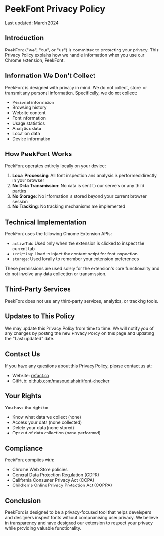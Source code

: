 # PeekFont Privacy Policy

Last updated: March 2024

## Introduction

PeekFont ("we", "our", or "us") is committed to protecting your privacy. This Privacy Policy explains how we handle information when you use our Chrome extension, PeekFont.

## Information We Don't Collect

PeekFont is designed with privacy in mind. We do not collect, store, or transmit any personal information. Specifically, we do not collect:

- Personal information
- Browsing history
- Website content
- Font information
- Usage statistics
- Analytics data
- Location data
- Device information

## How PeekFont Works

PeekFont operates entirely locally on your device:

1. **Local Processing**: All font inspection and analysis is performed directly in your browser
2. **No Data Transmission**: No data is sent to our servers or any third parties
3. **No Storage**: No information is stored beyond your current browser session
4. **No Tracking**: No tracking mechanisms are implemented

## Technical Implementation

PeekFont uses the following Chrome Extension APIs:

- `activeTab`: Used only when the extension is clicked to inspect the current tab
- `scripting`: Used to inject the content script for font inspection
- `storage`: Used locally to remember your extension preferences

These permissions are used solely for the extension's core functionality and do not involve any data collection or transmission.

## Third-Party Services

PeekFont does not use any third-party services, analytics, or tracking tools.

## Updates to This Policy

We may update this Privacy Policy from time to time. We will notify you of any changes by posting the new Privacy Policy on this page and updating the "Last updated" date.

## Contact Us

If you have any questions about this Privacy Policy, please contact us at:
- Website: [refact.co](https://refact.co)
- GitHub: [github.com/masoudtahsiri/font-checker](https://github.com/masoudtahsiri/font-checker)

## Your Rights

You have the right to:
- Know what data we collect (none)
- Access your data (none collected)
- Delete your data (none stored)
- Opt out of data collection (none performed)

## Compliance

PeekFont complies with:
- Chrome Web Store policies
- General Data Protection Regulation (GDPR)
- California Consumer Privacy Act (CCPA)
- Children's Online Privacy Protection Act (COPPA)

## Conclusion

PeekFont is designed to be a privacy-focused tool that helps developers and designers inspect fonts without compromising user privacy. We believe in transparency and have designed our extension to respect your privacy while providing valuable functionality. 